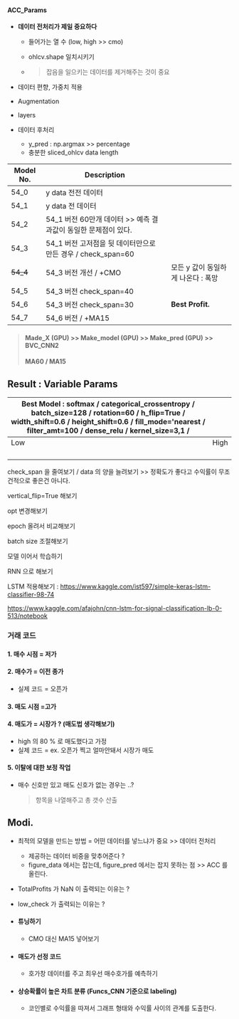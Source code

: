 #### ACC_Params

* **데이터 전처리가 제일 중요하다**
  
  * 들어가는 열 수 (low, high >> cmo)
  
  * ohlcv.shape  일치시키기
  
  * > 잡음을 일으키는 데이터를 제거해주는 것이 중요
* 데이터 편향, 가중치 적용
* Augmentation
* layers
* 데이터 후처리
  
  * y_pred : np.argmax >> percentage
  * 충분한 sliced_ohlcv data length

| Model No. | Description                                                  |                                    |
| --------- | ------------------------------------------------------------ | ---------------------------------- |
| 54_0      | y data 전전 데이터                                           |                                    |
| 54_1      | y data 전 데이터                                             |                                    |
| 54_2      | 54_1 버전 60만개 데이터 >> 예측 결과값이 동일한 문제점이 있다. |                                    |
| 54_3      | 54_1 버전 고저점을 뒷 데이터만으로 만든 경우 / check_span=60 |                                    |
| ~~54_4~~  | 54_3 버전 개선 / +CMO                                        | 모든 y 값이 동일하게 나온다 : 폭망 |
| 54_5      | 54_3 버전 check_span=40                                      |                                    |
| 54_6      | 54_3 버전 check_span=30                                      | **Best Profit.**                   |
| 54_7      | 54_6 버전 / +MA15                                            |                                    |

>  #### Made_X (GPU) >> Make_model (GPU) >> Make_pred (GPU) >> BVC_CNN2
>
> #### MA60 / MA15

## Result : Variable Params

| Best Model : softmax / categorical_crossentropy / batch_size=128 / rotation=60 / h_flip=True / width_shift=0.6 / height_shift=0.6 / fill_mode='nearest / filter_amt=100 / dense_relu / kernel_size=3,1 / |      |
| ------------------------------------------------------------ | ---- |
| Low                                                          | High |
|                                                              |      |
|                                                              |      |
|                                                              |      |
|                                                              |      |

check_span 을 줄여보기 / data 의 양을 늘려보기 >> 정확도가 좋다고 수익률이 무조건적으로 좋은건 아니다.

vertical_flip=True 해보기

opt 변경해보기

epoch 올려서 비교해보기

batch size 조절해보기

모델 이어서 학습하기

RNN 으로 해보기

LSTM 적용해보기 : https://www.kaggle.com/ist597/simple-keras-lstm-classifier-98-74

https://www.kaggle.com/afajohn/cnn-lstm-for-signal-classification-lb-0-513/notebook



### 거래 코드

#### 1. 매수 시점 = 저가

#### 2. 매수가 = 이전 종가

* 실제 코드 = 오픈가

#### 3. 매도 시점 =고가

#### 4. 매도가 = 시장가 ? (매도법 생각해보기)

* high 의 80 % 로 매도했다고 가정 
* 실제 코드 = ex. 오픈가 찍고 얼마안돼서 시장가 매도

#### 5. 이탈에 대한 보정 작업

* 매수 신호만 있고 매도 신호가 없는 경우는 ..?

  > 항목을 나열해주고 총 갯수 산출
  >

## Modi.

* 최적의 모델을 만드는 방법 = 어떤 데이터를 넣느냐가 중요 >> 데이터 전처리

  * 제공하는 데이터 비중을 맞추어준다 ?
  * figure_data 에서는 잡는데, figure_pred 에서는 잡지 못하는 점 >> ACC 를 올린다.
  
* TotalProfits 가 NaN 이 출력되는 이유는 ?

* low_check 가 출력되는 이유는 ? 

* #### 튜닝하기 

  * CMO 대신 MA15 넣어보기

* #### 매도가 선정 코드

  * 호가창 데이터를 주고 최우선 매수호가를 예측하기
  
* #### 상승확률이 높은 차트 분류 (Funcs_CNN 기준으로 labeling)

  * 코인별로 수익률을 따져서 그래프 형태와 수익률 사이의 관계를 도출한다.
  
  
  
  